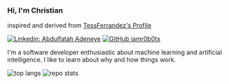 ### Hi, I'm Christian
inspired and derived from [TessFerrandez's Profile](https://github.com/TessFerrandez)

[![Linkedin: Abdulfatah Adeneye](https://img.shields.io/badge/-iamr0b0tx-blue?style=flat-square&logo=Linkedin&logoColor=white&link=https://www.linkedin.com/in/omrimendels)](https://www.linkedin.com/in/abduladeneye/)
[![GitHub iamr0b0tx](https://img.shields.io/github/followers/iamr0b0tx?label=follow&style=social)](https://github.com/iamr0b0tx)

I'm a software developer enthusiastic about machine learning and artificial intelligence. I like to learn about why and how things work.

![top langs](https://github-readme-stats.vercel.app/api/top-langs/?username=iamr0b0tx&hide=html&langs_count=3)
![repo stats](https://github-readme-stats.vercel.app/api?username=iamr0b0tx&show_icons=true&line_height=27)
